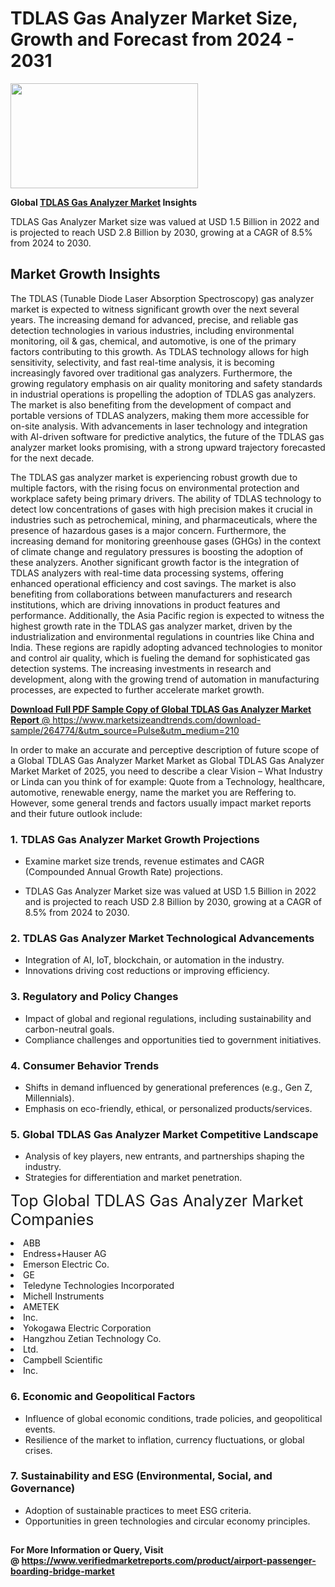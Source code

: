 <H1>TDLAS Gas Analyzer Market Size, Growth and Forecast from 2024 - 2031</H1><img class="aligncenter size-medium wp-image-584254" src="https://thirdeyenews.in/wp-content/uploads/2024/09/Global-Market-Research-300x168.jpeg" alt="" width="300" height="168" /><p><strong>Global&nbsp;<a href="https://www.marketsizeandtrends.com/download-sample/264774/&amp;utm_source=Pulse&amp;utm_medium=210">TDLAS Gas Analyzer Market</a> Insights</strong></p><p>TDLAS Gas Analyzer Market size was valued at USD 1.5 Billion in 2022 and is projected to reach USD 2.8 Billion by 2030, growing at a CAGR of 8.5% from 2024 to 2030.</p><p><h2>Market Growth Insights</h2> <p>The TDLAS (Tunable Diode Laser Absorption Spectroscopy) gas analyzer market is expected to witness significant growth over the next several years. The increasing demand for advanced, precise, and reliable gas detection technologies in various industries, including environmental monitoring, oil & gas, chemical, and automotive, is one of the primary factors contributing to this growth. As TDLAS technology allows for high sensitivity, selectivity, and fast real-time analysis, it is becoming increasingly favored over traditional gas analyzers. Furthermore, the growing regulatory emphasis on air quality monitoring and safety standards in industrial operations is propelling the adoption of TDLAS gas analyzers. The market is also benefiting from the development of compact and portable versions of TDLAS analyzers, making them more accessible for on-site analysis. With advancements in laser technology and integration with AI-driven software for predictive analytics, the future of the TDLAS gas analyzer market looks promising, with a strong upward trajectory forecasted for the next decade.</p> <p><a href="#"></a></p> <p>The TDLAS gas analyzer market is experiencing robust growth due to multiple factors, with the rising focus on environmental protection and workplace safety being primary drivers. The ability of TDLAS technology to detect low concentrations of gases with high precision makes it crucial in industries such as petrochemical, mining, and pharmaceuticals, where the presence of hazardous gases is a major concern. Furthermore, the increasing demand for monitoring greenhouse gases (GHGs) in the context of climate change and regulatory pressures is boosting the adoption of these analyzers. Another significant growth factor is the integration of TDLAS analyzers with real-time data processing systems, offering enhanced operational efficiency and cost savings. The market is also benefiting from collaborations between manufacturers and research institutions, which are driving innovations in product features and performance. Additionally, the Asia Pacific region is expected to witness the highest growth rate in the TDLAS gas analyzer market, driven by the industrialization and environmental regulations in countries like China and India. These regions are rapidly adopting advanced technologies to monitor and control air quality, which is fueling the demand for sophisticated gas detection systems. The increasing investments in research and development, along with the growing trend of automation in manufacturing processes, are expected to further accelerate market growth.</p> <p><a href="#"></p><p><span class=""><strong>Download Full PDF Sample Copy of Global TDLAS Gas Analyzer Market Report</strong> @ <a href="https://www.marketsizeandtrends.com/download-sample/264774/&amp;utm_source=Pulse&amp;utm_medium=210" target="_blank">https://www.marketsizeandtrends.com/download-sample/264774/&amp;utm_source=Pulse&amp;utm_medium=210</a></span></p><p>In order to make an accurate and perceptive description of future scope of a Global&nbsp;TDLAS Gas Analyzer Market Market as Global&nbsp;TDLAS Gas Analyzer Market Market of 2025, you need to describe a clear Vision &ndash; What Industry or Linda can you think of for example: Quote from a Technology, healthcare, automotive, renewable energy, name the market you are Reffering to. However, some general trends and factors usually impact market reports and their future outlook include:</p><h3>1.&nbsp;<strong>TDLAS Gas Analyzer Market Growth Projections</strong></h3><ul><li>Examine market size trends, revenue estimates and CAGR (Compounded Annual Growth Rate) projections.</li><li><p>TDLAS Gas Analyzer Market size was valued at USD 1.5 Billion in 2022 and is projected to reach USD 2.8 Billion by 2030, growing at a CAGR of 8.5% from 2024 to 2030.</p></li></ul><h3>2.&nbsp;<strong>TDLAS Gas Analyzer Market Technological Advancements</strong></h3><ul><li>Integration of AI, IoT, blockchain, or automation in the industry.</li><li>Innovations driving cost reductions or improving efficiency.</li></ul><h3>3.&nbsp;<strong>Regulatory and Policy Changes</strong></h3><ul><li>Impact of global and regional regulations, including sustainability and carbon-neutral goals.</li><li>Compliance challenges and opportunities tied to government initiatives.</li></ul><h3>4.&nbsp;<strong>Consumer Behavior Trends</strong></h3><ul><li>Shifts in demand influenced by generational preferences (e.g., Gen Z, Millennials).</li><li>Emphasis on eco-friendly, ethical, or personalized products/services.</li></ul><h3>5.&nbsp;<strong>Global TDLAS Gas Analyzer Market Competitive Landscape</strong></h3><ul><li>Analysis of key players, new entrants, and partnerships shaping the industry.</li><li>Strategies for differentiation and market penetration.</li></ul><p data-pm-slice="1 1 []"><span style="color: inherit; font-family: inherit; font-size: 25px;">Top Global TDLAS Gas Analyzer Market Companies</span></p><div class="" data-test-id=""><p><li>ABB</li><li> Endress+Hauser AG</li><li> Emerson Electric Co.</li><li> GE</li><li> Teledyne Technologies Incorporated</li><li> Michell Instruments</li><li> AMETEK</li><li> Inc.</li><li> Yokogawa Electric Corporation</li><li> Hangzhou Zetian Technology Co.</li><li> Ltd.</li><li> Campbell Scientific</li><li> Inc.</li></p></div><h3>6.&nbsp;<strong>Economic and Geopolitical Factors</strong></h3><ul><li>Influence of global economic conditions, trade policies, and geopolitical events.</li><li>Resilience of the market to inflation, currency fluctuations, or global crises.</li></ul><h3>7.&nbsp;<strong>Sustainability and ESG (Environmental, Social, and Governance)</strong></h3><ul><li>Adoption of sustainable practices to meet ESG criteria.</li><li>Opportunities in green technologies and circular economy principles.</li></ul><h2><strong style="font-size: 14px;">For More Information or Query, Visit @&nbsp;</strong><a style="background-color: #ffffff; font-size: 14px;" href="https://www.marketsizeandtrends.com/report/tdlas-gas-analyzer-market/" target="_blank">https://www.verifiedmarketreports.com/product/airport-passenger-boarding-bridge-market</a></h2>
